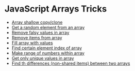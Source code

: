 # JavaScript Arrays Tricks

- [Array shallow copy/clone](https://github.com/shaho/javascript-footprint/blob/master/tricks/arrays/1.array-shallow-copy-clone.js)
- [Get a random element from an array](https://github.com/shaho/javascript-footprint/blob/master/tricks/arrays/2.get-random-element-from-array.js)
- [Remove falsy values in array](https://github.com/shaho/javascript-footprint/blob/master/tricks/arrays/3.remove-falsy-values-in-array.js)
- [Remove items from array](https://github.com/shaho/javascript-footprint/blob/master/tricks/arrays/4.remove-items-from-array.js)
- [Fill array with values](https://github.com/shaho/javascript-footprint/blob/master/tricks/arrays/5.fill-array-with-values.js)
- [Find certain element index of array](https://github.com/shaho/javascript-footprint/blob/master/tricks/arrays/6.find-certain-element-index-of-array.js)
- [Make range of numbers within array]()
- [Get only unique values in array]()
- [Find th differences (non-shared items) between two arrays]()
